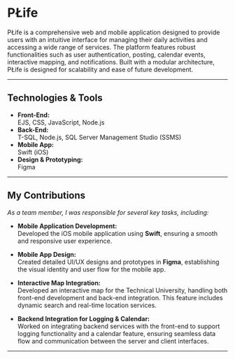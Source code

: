 # PŁife

PŁife is a comprehensive web and mobile application designed to provide users with an intuitive interface for managing their daily activities and accessing a wide range of services. The platform features robust functionalities such as user authentication, posting, calendar events, interactive mapping, and notifications. Built with a modular architecture, PŁife is designed for scalability and ease of future development.

---

## Technologies & Tools

- **Front-End:**  
  EJS, CSS, JavaScript, Node.js
- **Back-End:**  
  T-SQL, Node.js, SQL Server Management Studio (SSMS)
- **Mobile App:**  
  Swift (iOS)
- **Design & Prototyping:**  
  Figma

---

## My Contributions

_As a team member, I was responsible for several key tasks, including:_

- **Mobile Application Development:**  
  Developed the iOS mobile application using **Swift**, ensuring a smooth and responsive user experience.
  
- **Mobile App Design:**  
  Created detailed UI/UX designs and prototypes in **Figma**, establishing the visual identity and user flow for the mobile app.
  
- **Interactive Map Integration:**  
  Developed an interactive map for the Technical University, handling both front-end development and back-end integration. This feature includes dynamic search and real-time location services.
  
- **Backend Integration for Logging & Calendar:**  
  Worked on integrating backend services with the front-end to support logging functionality and a calendar feature, ensuring seamless data flow and communication between the server and client interfaces.

---

